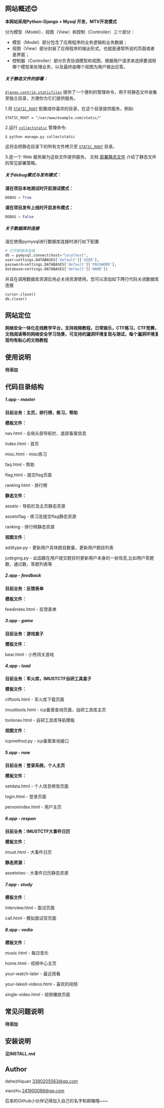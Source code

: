 ## 网站概述😊

**本网站采用Python-Django + Mysql 开发，MTV开发模式**

分为模型（Model）、视图（View）和控制（Controller）三个部分：
- 模型（Model）部分包含了应用程序的业务逻辑和业务数据；
- 视图（View）部分封装了应用程序的输出形式，也就是通常所说的页面或者是界面；
- 控制器（Controller）部分负责协调模型和视图，根据用户请求来选择要调用哪个模型来处理业务，以及最终由哪个视图为用户做出应答。


##### 关于静态文件的部署：

[`django.contrib.staticfiles`](https://docs.djangoproject.com/zh-hans/3.2/ref/contrib/staticfiles/#module-django.contrib.staticfiles "django.contrib.staticfiles: An app for handling static files.") 提供了一个便利的管理命令，用于将静态文件收集至独立目录，方便你为它们提供服务。

1.将 [`STATIC_ROOT`](https://docs.djangoproject.com/zh-hans/3.2/ref/settings/#std:setting-STATIC_ROOT) 配置成你喜欢的目录，在这个目录提供服务，例如:

```
STATIC_ROOT = "/var/www/example.com/static/"
```

2.运行 [`collectstatic`](https://docs.djangoproject.com/zh-hans/3.2/ref/contrib/staticfiles/#django-admin-collectstatic) 管理命令:

```
$ python manage.py collectstatic
```

这将会把静态目录下的所有文件拷贝至 [`STATIC_ROOT`](https://docs.djangoproject.com/zh-hans/3.2/ref/settings/#std:setting-STATIC_ROOT) 目录。

3.选一个 Web 服务器为这些文件提供服务。 文档 [部署静态文件](https://docs.djangoproject.com/zh-hans/3.2/howto/static-files/deployment/) 介绍了静态文件的常见部署策略。

##### 关于debug模式与发布模式：

**请在项目本地测试时开启测试模式：**

```python
DEBUG = True
```

**请在项目发布上线时开启发布模式：**

```python
DEBUG = False
```

##### 关于数据库的连接

请在使用pymysql进行数据库连接时进行如下配置

```python
# 打开数据库连接
db = pymysql.connect(host="localhost",
user=settings.DATABASES['default']['USER'],
password=settings.DATABASES['default']['PASSWORD'],
database=settings.DATABASES['default']['NAME'])
```

并且在调用数据库资源后务必关闭资源使用，您可以添加如下两行代码关闭数据库连接

```python
cursor.close()
db.close()
```

## 网站定位

**网络安全一体化在线教学平台，支持视频教程，日常娱乐，CTF练习，CTF竞赛，文档阅读等的网络安全学习场景，可支持的漏洞环境复现与测试，每个漏洞环境复现均有贴心的文档教程**

## 使用说明

**待添加**

## 代码目录结构

##### 1.app - master

**目前业务：主页，排行榜，练习，帮助**

**模板文件：**

nav.html - 全局头部导航栏、底部备案信息

index.html - 首页

misc.html - misc练习

faq.html - 帮助

flag.html - 提交flag页面

ranking.html - 排行榜

**静态文件：**

assets - 导航栏及主页静态资源

assetsflag - 练习及提交flag静态资源

ranking - 排行榜静态资源

**视图文件：**

addtype.py - 更新用户具体题目数量，更新用户题目列表

judeging.py - 此函数在用户提交题目时更新用户本身的一些信息,比如用户答题数，通过数，答题列表等

##### 2.app - feedback

**目前业务：反馈表单**

**模板文件：**

feedindex.html - 反馈表单

##### 3.app - game

**目前业务：游戏盒子**

**模板文件：**

bear.html - 小熊闯关游戏

##### 4.app - load

**目前业务：军火库，IMUSTCTF自研工具盒子**

**模板文件：**

ctftools.html - 军火库下载页面

imusttools.html - icp备案查询页面，自研工具库主页

toolsnav.html - 自研工具库导航模板

**视图文件：**

icpmethod.py - icp备案查询接口

##### 5.app - now

**目前业务：登录系统，个人主页**

**模板文件：**

setdata.html - 个人信息修改页面

login.html - 登录页面

personindex.html - 用户主页

##### 6.app - respon

**目前业务：IMUSTCTF大事件日历**

**模板文件：**

imust.html - 大事件日历

**静态资源：**

assetstwo - 大事件日历静态资源


##### 7.app - study

**模板文件：**

interview.html - 面试页面

call.html - 模拟面试官页面


##### 8.app - vedio

**模板文件：**

music.html - 每日音乐

home.html - 视频中心主页

your-watch-later - 最近观看

your-laked-videos.html - 喜欢的视频

single-video.html - 视频播放页面



## 常见问题说明

**待添加**

## 安装说明

**见INSTALL.md**

## Author

dahezhiquan   3390205563@qq.com

xiaozhu 241900086@qq.com

后来的Github小伙伴记得加入自己的名字和邮箱哦~~~
